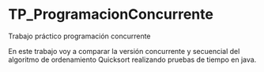 # TP_ProgramacionConcurrente
Trabajo práctico programación concurrente

En este trabajo voy a comparar la versión concurrente y secuencial del algoritmo de ordenamiento Quicksort realizando pruebas de tiempo en java.
